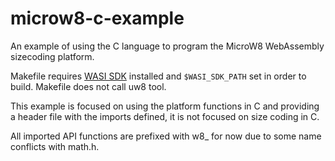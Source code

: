 # microw8-c-example
 An example of using the C language to program the MicroW8 WebAssembly sizecoding platform.
 
 Makefile requires [WASI SDK](https://github.com/WebAssembly/wasi-sdk) installed and `$WASI_SDK_PATH` set in order to build. Makefile does not call uw8 tool.

 This example is focused on using the platform functions in C and providing a header file with the imports defined, it is not focused on size coding in C.

 All imported API functions are prefixed with w8_ for now due to some name conflicts with math.h.